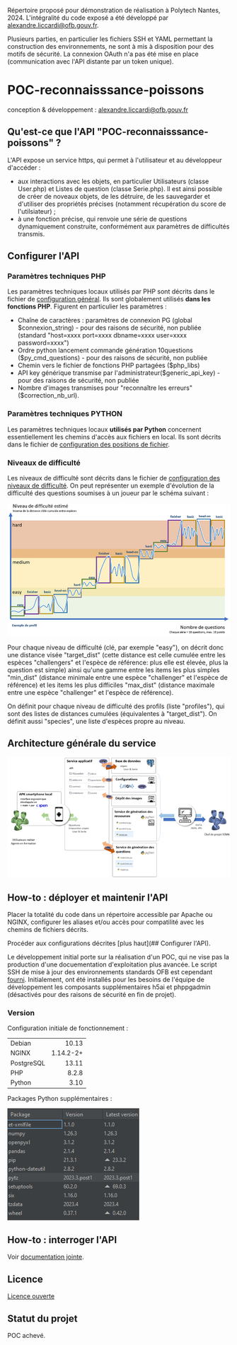 Répertoire proposé pour démonstration de réalisation à Polytech Nantes, 2024. L'intégralité du code exposé a été développé par alexandre.liccardi@ofb.gouv.fr.

Plusieurs parties, en particulier les fichiers SSH et YAML permettant la construction des environnements, ne sont à mis à disposition pour des motifs de sécurité.
La connexion OAuth n'a pas été mise en place (communication avec l'API distante par un token unique).

# POC-reconnaisssance-poissons
conception & développement : alexandre.liccardi@ofb.gouv.fr

## Qu'est-ce que l'API "POC-reconnaisssance-poissons" ?
L'API expose un service https, qui permet à l'utilisateur et au développeur d'accéder :
- aux interactions avec les objets, en particulier Utilisateurs (classe User.php) et Listes de question (classe Serie.php). Il est ainsi possible de créer de noveaux objets, de les détruire, de les sauvegarder et d'utiliser des propriétés précises (notamment récupération du score de l'utilsiateur) ;
- à une fonction précise, qui renvoie une série de questions dynamiquement construite, conformément aux paramètres de difficultés transmis.

## Configurer l'API
### Paramètres techniques PHP
Les paramètres techniques locaux utilisés par PHP sont décrits dans le fichier de [configuration général](pocpoissonAPI/conf/conf.php). Ils sont globalement utilisés **dans les fonctions PHP**. Figurent en particulier les paramètres :
- Chaîne de caractères : paramètres de connexion PG (global $connexion_string) - pour des raisons de sécurité, non publiée (standard "host=xxxx port=xxxx dbname=xxxx user=xxxx password=xxxx")
- Ordre python lancement commande génération 10questions ($py_cmd_questions) - pour des raisons de sécurité, non publiée
- Chemin vers le fichier de fonctions PHP partagées ($php_libs)
- API key générique transmise par l'administrateur($generic_api_key) - pour des raisons de sécurité, non publiée
- Nombre d'images transmises pour "reconnaître les erreurs" ($correction_nb_url).

### Paramètres techniques PYTHON
Les paramètres techniques locaux **utilisés par Python** concernent essentiellement les chemins d'accès aux fichiers en local. Ils sont décrits dans le fichier de [configuration des positions de fichier](pocpoissonAPI/conf/call_conf.php). 

### Niveaux de difficulté 
Les niveaux de difficulté sont décrits dans le fichier de [configuration des niveaux de difficulté](pocpoissonAPI/conf/level_quest.json). On peut représenter un exemple d'évolution de la difficulté des questions soumises à un joueur par le schéma suivant : 

![image](assets/profileexample.png)

Pour chaque niveau de difficulté (clé, par exemple "easy"), on décrit donc une distance visée "target_dist" (cette distance est celle cumulée entre les espèces "challengers" et l'espèce de référence: plus elle est élevée, plus la question est simple) ainsi qu'une gamme entre les items les plus simples "min_dist" (distance minimale entre une espèce "challenger" et l'espèce de référence) et les items les plus difficiles "max_dist" (distance maximale entre une espèce "challenger" et l'espèce de référence).

On définit pour chaque niveau de difficulté des profils (liste "profiles"), qui sont des listes de distances cumulées (équivalentes à "target_dist"). On définit aussi "species", une liste d'espèces propre au niveau.

## Architecture générale du service

![image](assets/archipocpoisson.png)

## How-to : déployer et maintenir l'API
Placer la totalité du code dans un répertoire accessible par Apache ou NGINX, configurer les aliases et/ou accès pour compatilité avec les chemins de fichiers décrits.

Procéder aux configurations décrites [plus haut](## Configurer l'API).

Le développement initial porte sur la réalisation d'un POC, qui ne vise pas la production d'une docuementation d'exploitation plus avancée. Le script SSH de mise à jour des environnements standards OFB est cependant [fourni](assets/installation_serveur.txt). Initialement, ont été installés pour les besoins de l'équipe de développement les composants supplémentaires h5ai et phppgadmin (désactivés pour des raisons de sécurité en fin de projet).

### Version
Configuration initiale de fonctionnement :

| | |
| :--------------- | -----:|
| Debian |   10.13 |
| NGINX  |   1.14.2-2+ |
| PostgreSQL  |   13.11 |
| PHP  |   8.2.8 |
| Python  |   3.10 |

Packages Python supplémentaires : 

![image](assets/py_packversion.png)

## How-to : interroger l'API

Voir [documentation jointe](pocpoissonAPI/conf/doc.txt).

## Licence
[Licence ouverte](https://www.etalab.gouv.fr/wp-content/uploads/2017/04/ETALAB-Licence-Ouverte-v2.0.pdf)
## Statut du projet
POC achevé.
